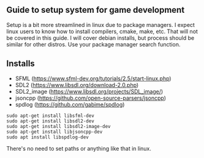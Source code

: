## Guide to setup system for game development

Setup is a bit more streamlined in linux due to package managers. I expect linux users to know how to install compilers, cmake, make, etc. That will not be covered in this guide. I will cover debian installs, but process should be similar for other distros. Use your package manager search function.

## Installs

- SFML (https://www.sfml-dev.org/tutorials/2.5/start-linux.php)
- SDL2 (https://www.libsdl.org/download-2.0.php)
- SDL2_image (https://www.libsdl.org/projects/SDL_image/)
- jsoncpp (https://github.com/open-source-parsers/jsoncpp)
- spdlog (https://github.com/gabime/spdlog)

```
sudo apt-get install libsfml-dev
sudo apt-get install libsdl2-dev
sudo apt-get install libsdl2-image-dev
sudo apt-get install libjsoncpp-dev
sudo apt install libspdlog-dev
```

There's no need to set paths or anything like that in linux.